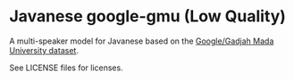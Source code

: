 # Javanese google-gmu (Low Quality)

A multi-speaker model for Javanese based on the [Google/Gadjah Mada University dataset](http://www.openslr.org/41/).

See LICENSE files for licenses.
